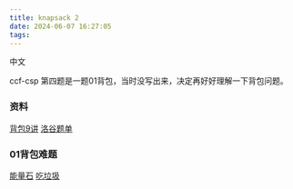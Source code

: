 ```yaml
---
title: knapsack 2
date: 2024-06-07 16:27:05
tags:
---
```


中文

ccf-csp 第四题是一题01背包，当时没写出来，决定再好好理解一下背包问题。


### 资料

[背包9讲](https://www.kancloud.cn/kancloud/pack/70132)
[洛谷题单](https://www.luogu.com.cn/training/8917)


### 01背包难题

[能量石](https://www.acwing.com/problem/content/736/)
[吃垃圾](https://www.luogu.com.cn/problem/P1156)